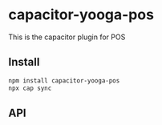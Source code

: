 # capacitor-yooga-pos

This is the capacitor plugin for POS

## Install

```bash
npm install capacitor-yooga-pos
npx cap sync
```

## API

<docgen-index></docgen-index>

<docgen-api>
<!-- run docgen to generate docs from the source -->
<!-- More info: https://github.com/ionic-team/capacitor-docgen -->
</docgen-api>
